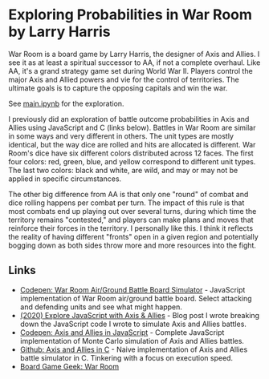 # Exploring Probabilities in War Room by Larry Harris

War Room is a board game by Larry Harris, the designer of Axis and Allies. I see it as at least a spiritual successor to AA, if not a complete overhaul. Like AA, it's a grand strategy game set during World War II. Players control the major Axis and Allied powers and vie for the control of territories. The ultimate goals is to capture the opposing capitals and win the war.

See [main.ipynb](main.ipynb) for the exploration.

I previously did an exploration of battle outcome probabilities in Axis and Allies using JavaScript and C (links below). Battles in War Room are similar in some ways and very different in others. The unit types are mostly identical, but the way dice are rolled and hits are allocated is different. War Room's dice have six different colors distributed across 12 faces. The first four colors: red, green, blue, and yellow correspond to different unit types. The last two colors: black and white, are wild, and may or may not be applied in specific circumstances.

The other big difference from AA is that only one "round" of combat and dice rolling happens per combat per turn. The impact of this rule is that most combats end up playing out over several turns, during which time the territory remains "contested," and players can make plans and moves that reinforce their forces in the territory. I personally like this. I think it reflects the reality of having different "fronts" open in a given region and potentially bogging down as both sides throw more and more resources into the fight.

## Links

- [Codepen: War Room Air/Ground Battle Board Simulator](https://codepen.io/whusterj/full/YzgJdEy/9439d70207e540169361fbbb0e6133e1) - JavaScript implementation of War Room air/ground battle board. Select attacking and defending units and see what might happen.
- [(2020) Explore JavaScript with Axis & Allies](https://williamhuster.com/explore-js-with-axis-and-allies/) - Blog post I wrote breaking down the JavaScript code I wrote to simulate Axis and Allies battles.
- [Codepen: Axis and Allies in JavaScript](https://codepen.io/whusterj/pen/VwvjzQv/b4397c0d26fc315dae283d682f7819d8) - Complete JavaScript implementation of Monte Carlo simulation of Axis and Allies battles.
- [Github: Axis and Allies in C](https://github.com/whusterj/axis-and-allies) - Naive implementation of Axis and Allies battle simulator in C. Tinkering with a focus on execution speed.
- [Board Game Geek: War Room](https://boardgamegeek.com/boardgame/229713/war-room)
